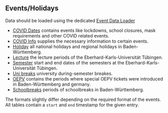 ## Events/Holidays
Data should be loaded using the dedicated [Event Data Loader](LoadEventsData.py)

 - [COVID Dates](evd_covid_date.csv) contains events like lockdowns, school closures, mask requirements and other COVID related events.
 - [COVID Info](evd_covid_info.csv) supplies the necessary information to certain events.
 - [Holiday](evd_holiday.csv) all national holidays and regional holidays in Baden-Württemberg.
 - [Lecture](evd_lecture.csv) the lecture periods of the Eberhard-Karls-Universität Tübingen.
 - [Semester](evd_semester.csv) start and end dates of the semesters at the Eberhard-Karls-Universität Tübingen.
 - [Uni breaks](evd_unibreak.csv) university during-semester breakes.
 - [OEPV](evd_oepv.csv) contains the periods where special OEPV tickets were introduced in Baden-Württemberg and germany.
 - [Schoolbreaks](evd_schoolbreak.csv) periods of schoolbreaks in Baden-Württemberg.

The formats slightly differ depending on the required format of the events.
All tables contain a `start` and `end` timestamp for the given entry.
